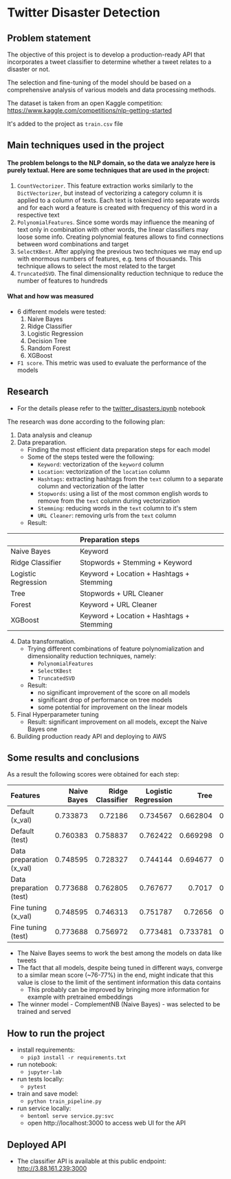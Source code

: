 # Twitter Disaster Detection

## Problem statement
The objective of this project is to develop a production-ready API that incorporates a tweet classifier to determine whether a tweet relates to a disaster or not. 

The selection and fine-tuning of the model should be based on a comprehensive analysis of various models and data processing methods.

The dataset is taken from an open Kaggle competition:
https://www.kaggle.com/competitions/nlp-getting-started

It's added to the project as `train.csv` file

## Main techniques used in the project

#### The problem belongs to the NLP domain, so the data we analyze here is purely textual. Here are some techniques that are used in the project:
1. `CountVectorizer`. This feature extraction works similarly to the `DictVectorizer`, but instead of vectorizing a category column it is applied to a column of texts. Each text is tokenized into separate words and for each word a feature is created with frequency of this word in a respective text
2. `PolynomialFeatures`. Since some words may influence the meaning of text only in combination with other words, the linear classifiers may loose some info. Creating polynomial features allows to find connections between word combinations and target
3. `SelectKBest`. After applying the previous two techniques we may end up with enormous numbers of features, e.g. tens of thousands. This technique allows to select the most related to the target
4. `TruncatedSVD`. The final dimensionality reduction technique to reduce the number of features to hundreds
#### What and how was measured

* 6 different models were tested:
   1. Naive Bayes
   1. Ridge Classifier
   1. Logistic Regression
   1. Decision Tree
   1. Random Forest
   1. XGBoost
* `F1 score`. This metric was used to evaluate the performance of the models

## Research

* For the details please refer to the [twitter_disasters.ipynb](twitter_disasters.ipynb) notebook

The research was done according to the following plan:
1. Data analysis and cleanup
2. Data preparation.
   * Finding the most efficient data preparation steps for each model
   * Some of the steps tested were the following:
      * `Keyword`: vectorization of the `keyword` column
      * `Location`: vectorization of the `location` column
      * `Hashtags`: extracting hashtags from the `text` column to a separate column and vectorization of the latter
      * `Stopwords`: using a list of the most common english words to remove from the `text` column during vectorization
      * `Stemming`: reducing words in the `text` column to it's stem
      * `URL Cleaner`: removing urls from the `text` column
   * Result:

|                     | Preparation steps                        |
|:--------------------|:-----------------------------------------|
| Naive Bayes         | Keyword                                  |
| Ridge Classifier    | Stopwords + Stemming + Keyword           |
| Logistic Regression | Keyword + Location + Hashtags + Stemming |
| Tree                | Stopwords + URL Cleaner                  |
| Forest              | Keyword + URL Cleaner                    |
| XGBoost             | Keyword + Location + Hashtags + Stemming |

4. Data transformation.
   * Trying different combinations of feature polynomialization and dimensionality reduction techniques, namely:
     * `PolynomialFeatures`
     * `SelectKBest`
     * `TruncatedSVD`
   * Result: 
     * no significant improvement of the score on all models
     * significant drop of performance on tree models
     * some potential for improvement on the linear models
6. Final Hyperparameter tuning
   * Result: significant improvement on all models, except the Naive Bayes one
7. Building production ready API and deploying to AWS


## Some results and conclusions

As a result the following scores were obtained for each step:

| Features                 |   Naive Bayes |   Ridge Classifier |   Logistic Regression |     Tree |   Forest |   XGBoost |
|:-------------------------|--------------:|-------------------:|----------------------:|---------:|---------:|----------:|
| Default (x_val)          |      0.733873 |           0.72186  |              0.734567 | 0.662804 | 0.700984 |  0.736132 |
| Default (test)           |      0.760383 |           0.758837 |              0.762422 | 0.669298 | 0.727909 |  0.742475 |
| Data preparation (x_val) |      0.748595 |           0.728327 |              0.744144 | 0.694677 | 0.729309 |  0.741877 |
| Data preparation (test)  |      0.773688 |           0.762805 |              0.767677 | 0.7017   | 0.740995 |  0.759367 |
| Fine tuning (x_val)      |      0.748595 |           0.746313 |              0.751787 | 0.72656  | 0.753157 |  0.746981 |
| Fine tuning (test)       |      0.773688 |           0.756972 |              0.773481 | 0.733781 | 0.772727 |  0.767213 |

- The Naive Bayes seems to work the best among the models on data like tweets
- The fact that all models, despite being tuned in different ways, converge to a similar mean score (~76-77%) in the end, might indicate that this value is close to the limit of the sentiment information this data contains 
  - This probably can be improved by bringing more information for example with pretrained embeddings
- The winner model - ComplementNB (Naive Bayes) - was selected to be trained and served

## How to run the project

- install requirements:
  - ```pip3 install -r requirements.txt```
- run notebook: 
  - `jupyter-lab`
- run tests locally:
  - `pytest`
- train and save model: 
  - `python train_pipeline.py`
- run service locally:
  - `bentoml serve service.py:svc`
  - open http://localhost:3000 to access web UI for the API

## Deployed API
* The classifier API is available at this public endpoint:
http://3.88.161.239:3000